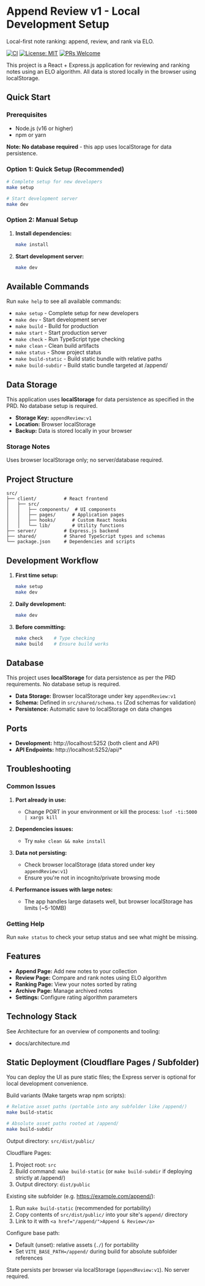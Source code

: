 # Append Review v1 - Local Development Setup

Local-first note ranking: append, review, and rank via ELO.

[![CI](https://github.com/dudarev/append-review-v1/actions/workflows/ci.yml/badge.svg)](https://github.com/dudarev/append-review-v1/actions/workflows/ci.yml)
[![License: MIT](https://img.shields.io/badge/License-MIT-green.svg)](LICENSE)
[![PRs Welcome](https://img.shields.io/badge/PRs-welcome-brightgreen.svg)](CONTRIBUTING.md)

This project is a React + Express.js application for reviewing and ranking notes using an ELO algorithm. All data is stored locally in the browser using localStorage.

## Quick Start

### Prerequisites
- Node.js (v16 or higher)
- npm or yarn

**Note: No database required** - this app uses localStorage for data persistence.

### Option 1: Quick Setup (Recommended)
```bash
# Complete setup for new developers
make setup

# Start development server
make dev
```

### Option 2: Manual Setup
1. **Install dependencies:**
   ```bash
   make install
   ```

2. **Start development server:**
   ```bash
   make dev
   ```

## Available Commands

Run `make help` to see all available commands:

- `make setup` - Complete setup for new developers
- `make dev` - Start development server
- `make build` - Build for production
- `make start` - Start production server
- `make check` - Run TypeScript type checking
- `make clean` - Clean build artifacts
- `make status` - Show project status
- `make build-static` - Build static bundle with relative paths
- `make build-subdir` - Build static bundle targeted at /append/

## Data Storage

This application uses **localStorage** for data persistence as specified in the PRD. No database setup is required.

- **Storage Key:** `appendReview:v1`
- **Location:** Browser localStorage
- **Backup:** Data is stored locally in your browser

### Storage Notes
Uses browser localStorage only; no server/database required.

## Project Structure

```
src/
├── client/          # React frontend
│   ├── src/
│   │   ├── components/  # UI components
│   │   ├── pages/      # Application pages
│   │   ├── hooks/      # Custom React hooks
│   │   └── lib/        # Utility functions
├── server/          # Express.js backend
├── shared/          # Shared TypeScript types and schemas
└── package.json     # Dependencies and scripts
```

## Development Workflow

1. **First time setup:**
   ```bash
   make setup
   make dev
   ```

2. **Daily development:**
   ```bash
   make dev
   ```

3. **Before committing:**
   ```bash
   make check    # Type checking
   make build    # Ensure build works
   ```

## Database

This project uses **localStorage** for data persistence as per the PRD requirements. No database setup is required.

- **Data Storage:** Browser localStorage under key `appendReview:v1`
- **Schema:** Defined in `src/shared/schema.ts` (Zod schemas for validation)
- **Persistence:** Automatic save to localStorage on data changes

## Ports

- **Development:** http://localhost:5252 (both client and API)
- **API Endpoints:** http://localhost:5252/api/*

## Troubleshooting

### Common Issues

1. **Port already in use:**
   - Change PORT in your environment or kill the process: `lsof -ti:5000 | xargs kill`

2. **Dependencies issues:**
   - Try `make clean && make install`

3. **Data not persisting:**
   - Check browser localStorage (data stored under key `appendReview:v1`)
   - Ensure you're not in incognito/private browsing mode

4. **Performance issues with large notes:**
   - The app handles large datasets well, but browser localStorage has limits (~5-10MB)

### Getting Help

Run `make status` to check your setup status and see what might be missing.

## Features

- **Append Page:** Add new notes to your collection
- **Review Page:** Compare and rank notes using ELO algorithm
- **Ranking Page:** View your notes sorted by rating
- **Archive Page:** Manage archived notes
- **Settings:** Configure rating algorithm parameters

## Technology Stack

See Architecture for an overview of components and tooling:

- docs/architecture.md

## Static Deployment (Cloudflare Pages / Subfolder)

You can deploy the UI as pure static files; the Express server is optional for local development convenience.

Build variants (Make targets wrap npm scripts):

```bash
# Relative asset paths (portable into any subfolder like /append/)
make build-static

# Absolute asset paths rooted at /append/
make build-subdir
```

Output directory: `src/dist/public/`

Cloudflare Pages:
1. Project root: `src`
2. Build command: `make build-static` (or `make build-subdir` if deploying strictly at /append/)
3. Output directory: `dist/public`

Existing site subfolder (e.g. https://example.com/append/):
1. Run `make build-static` (recommended for portability)
2. Copy contents of `src/dist/public/` into your site's `append/` directory
3. Link to it with `<a href="/append/">Append & Review</a>`

Configure base path:
- Default (unset): relative assets (`./`) for portability
- Set `VITE_BASE_PATH=/append/` during build for absolute subfolder references

State persists per browser via localStorage (`appendReview:v1`). No server required.
